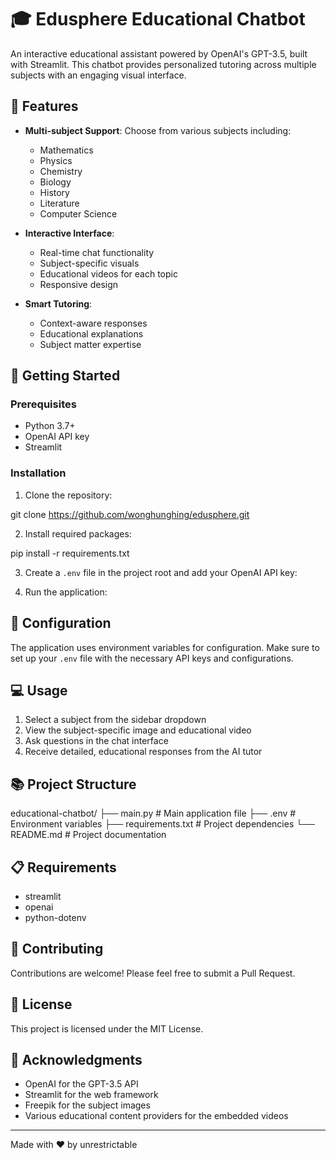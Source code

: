 # 🎓 Edusphere Educational Chatbot

An interactive educational assistant powered by OpenAI's GPT-3.5, built with Streamlit. This chatbot provides personalized tutoring across multiple subjects with an engaging visual interface.

## 🌟 Features

- **Multi-subject Support**: Choose from various subjects including:
  - Mathematics
  - Physics
  - Chemistry
  - Biology
  - History
  - Literature
  - Computer Science

- **Interactive Interface**:
  - Real-time chat functionality
  - Subject-specific visuals
  - Educational videos for each topic
  - Responsive design

- **Smart Tutoring**:
  - Context-aware responses
  - Educational explanations
  - Subject matter expertise

## 🚀 Getting Started

### Prerequisites

- Python 3.7+
- OpenAI API key
- Streamlit

### Installation

1. Clone the repository:

git clone https://github.com/wonghunghing/edusphere.git

2. Install required packages:


pip install -r requirements.txt


3. Create a `.env` file in the project root and add your OpenAI API key:


4. Run the application:


## 🔧 Configuration

The application uses environment variables for configuration. Make sure to set up your `.env` file with the necessary API keys and configurations.

## 💻 Usage

1. Select a subject from the sidebar dropdown
2. View the subject-specific image and educational video
3. Ask questions in the chat interface
4. Receive detailed, educational responses from the AI tutor

## 📚 Project Structure

educational-chatbot/
├── main.py # Main application file
├── .env # Environment variables
├── requirements.txt # Project dependencies
└── README.md # Project documentation



## 📋 Requirements

- streamlit
- openai
- python-dotenv

## 🤝 Contributing

Contributions are welcome! Please feel free to submit a Pull Request.

## 📄 License

This project is licensed under the MIT License.

## 🙏 Acknowledgments

- OpenAI for the GPT-3.5 API
- Streamlit for the web framework
- Freepik for the subject images
- Various educational content providers for the embedded videos

---

Made with ❤️ by unrestrictable